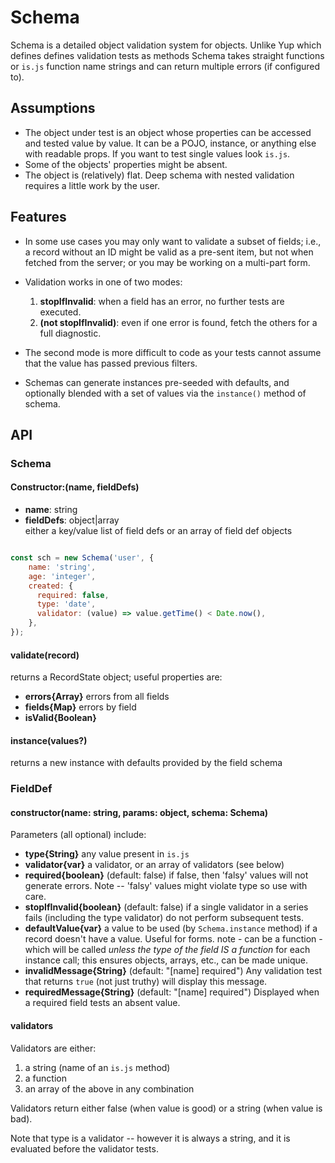 # Schema

Schema is a detailed object validation system for objects. Unlike Yup which defines
defines validation tests as methods Schema takes straight functions or 
`is.js` function name strings and can return multiple errors (if configured to).

## Assumptions

* The object under test is an object  whose properties can be accessed and tested value by value. 
  It can be a POJO, instance, or anything else with readable props. 
  If you want to test single values look `is.js`.
* Some of the objects' properties might be absent. 
* The object is (relatively) flat. Deep schema with nested validation requires a little work by the user. 

## Features

* In some use cases you may only want to validate a subset of 
  fields; i.e., a record without an ID might be valid as a 
  pre-sent item, but not when fetched from the server; or 
  you may be working on a multi-part form. 
* Validation works in one of two modes: 
  1. **stopIfInvalid**: when a field has an error, 
     no further tests are executed. 
  2. **(not stopIfInvalid)**: even if one error is found,
     fetch the others for a full diagnostic. 
     
* The second mode is more difficult to code as your tests 
  cannot assume that the value has passed previous filters. 
* Schemas can generate instances pre-seeded with defaults, and 
  optionally blended with a set of values via the `instance()` 
  method of schema.

## API

### Schema 

#### Constructor:(name, fieldDefs)

* **name**: string
* **fieldDefs**: object|array <br />
  either a key/value list of field defs
  or an array of field def objects

```javascript

const sch = new Schema('user', {
    name: 'string',
    age: 'integer',
    created: {
      required: false,
      type: 'date',
      validator: (value) => value.getTime() < Date.now(),
    },
});

```

#### validate(record)

returns a RecordState object; useful properties are:

* **errors{Array}** errors from all fields
* **fields{Map}**  errors by field
* **isValid{Boolean}**

#### instance(values?)

returns a new instance with defaults provided by the field schema

### FieldDef

#### constructor(name: string, params: object, schema: Schema)

Parameters (all optional) include:

* **type{String}** any value present in `is.js`
* **validator{var}** a validator, or an array of validators (see below)
* **required{boolean}** (default: false) if false, then 'falsy'
  values will not generate errors. Note -- 'falsy' values might
  violate type so use with care. 
* **stopIfInvalid{boolean}** (default: false) if a single validator in a series
  fails (including the type validator) do not perform subsequent tests.
* **defaultValue{var}** a value to be used (by `Schema.instance` method)
  if a record doesn't have a value. Useful for forms. 
  note - can be a function - which will be called *unless the type of the field IS a function*
  for each instance call; this ensures objects, arrays, etc., can be made 
  unique.
* **invalidMessage{String}** (default: "[name] required") Any validation test that returns `true` (not just truthy)
  will display this message. 
* **requiredMessage{String}** (default: "[name] required") Displayed when
  a required field tests an absent value.
  
#### validators

Validators are either:

1. a string (name of an `is.js` method)
2. a function
3. an array of the above in any combination

Validators return either false (when value is good) or a string
(when value is bad). 

Note that type is a validator -- however it is always a string, 
and it is evaluated before the validator tests. 
